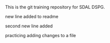 This is the git training repository for SDAL DSPG.

new line added to readme

second new line added

practicing adding changes to a file

